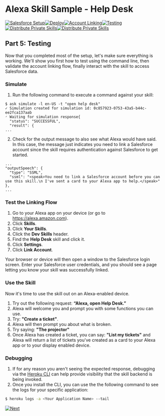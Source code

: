 # Alexa Skill Sample - Help Desk

[![Salesforce Setup](https://m.media-amazon.com/images/G/01/mobile-apps/dex/alexa/alexa-skills-kit/tutorials/tutorial-page-marker-1-done._TTH_.png)](./1-salesforce-setup.md)[![Deploy](https://m.media-amazon.com/images/G/01/mobile-apps/dex/alexa/alexa-skills-kit/tutorials/tutorial-page-marker-2-done._TTH_.png)](./2-heroku.md)[![Account Linking](https://m.media-amazon.com/images/G/01/mobile-apps/dex/alexa/alexa-skills-kit/tutorials/tutorial-page-marker-3-done._TTH_.png)](./3-deploy.md)[![Testing](https://m.media-amazon.com/images/G/01/mobile-apps/dex/alexa/alexa-skills-kit/tutorials/tutorial-page-marker-4-done._TTH_.png)](./4-account-linking.md)[![Distribute Private Skills](https://m.media-amazon.com/images/G/01/mobile-apps/dex/alexa/alexa-skills-kit/tutorials/tutorial-page-marker-5-on._TTH_.png)](./5-testing.md)[![Distribute Private Skills](https://m.media-amazon.com/images/G/01/mobile-apps/dex/alexa/alexa-skills-kit/tutorials/tutorial-page-marker-6-off._TTH_.png)](./6-distribute-private-skills.md)

## Part 5: Testing

Now that you completed most of the setup, let's make sure everything is working. We'll show you first how to test using the command line, then validate the account linking flow, finally interact with the skill to access Salesforce data.

### Simulate

1. Run the following command to execute a command against your skill:

```
$ ask simulate -l en-US -t "open help desk"
✓ Simulation created for simulation id: 0c857923-0753-43a5-b44c-ee2fca137aab
◜ Waiting for simulation response{
  "status": "SUCCESSFUL",
  "result": {
...
```

2. Check for the output message to also see what Alexa would have said. In this case, the message just indicates you need to link a Salesforce account since the skill requires authentication against Salesforce to get started. 

```
...
"outputSpeech": {
  "type": "SSML",
  "ssml": "<speak>You need to link a Salesforce account before you can use this skill.\n I've sent a card to your Alexa app to help.</speak>"
},
...
```

### Test the Linking Flow

1. Go to your Alexa app on your device (or go to https://alexa.amazon.com).
2. Click **Skills**. 
3. Click **Your Skills**.
4. Click the **Dev Skills** header.
5. Find the **Help Desk** skill and click it.
6. Click **Settings**.
7. Click **Link Account**.

Your browser or device will then open a window to the Salesforce login screen. 
Enter your Salesforce user credentials, and you should see a page letting you know your skill was successfully linked.

### Use the Skill

Now it's time to use the skill out on an Alexa-enabled device.

1. Try out the following request: **“Alexa, open Help Desk.”**
2. Alexa will welcome you and prompt you with some functions you can use.
3. Try: **"Create a ticket"**.
4. Alexa will then prompt you about what is broken.
5. Try saying: **"The projector"**
6. Once Alexa has created a ticket, you can say: **"List my tickets"** and Alexa will return a list of tickets you've created as a card to your Alexa app or to your display enabled device.

### Debugging

1. If for any reason you aren't seeing the expected response, debugging via the [Heroku CLI](https://devcenter.heroku.com/articles/heroku-cli) can help provide visibility that the skill backend is being invoked. 
2. Once you install the CLI, you can use the the following command to see the logs for your specific application:

```bash
$ heroku logs -a <Your Application Name> --tail
```

[![Next](https://m.media-amazon.com/images/G/01/mobile-apps/dex/alexa/alexa-skills-kit/tutorials/button-next._TTH_.png)](./6-distribute-private-skills.md)
